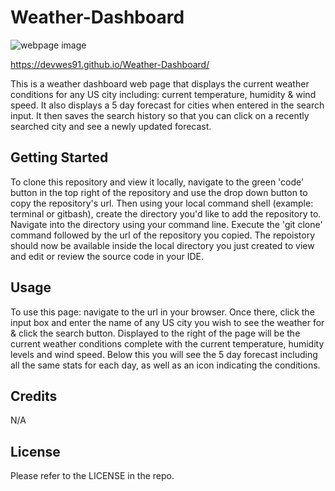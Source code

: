 # Weather-Dashboard
![webpage image](<Screenshot 2024-07-09 at 10.15.19 PM.png>)

https://devwes91.github.io/Weather-Dashboard/

This is a weather dashboard web page that displays the current weather conditions for any US city including: current temperature, humidity & wind speed. It also displays a 5 day forecast for cities when entered in the search input. It then saves the search history so that you can click on a recently searched city and see a newly updated forecast.

## Getting Started 
To clone this repository and view it locally, navigate to the green 'code' button in the top right of the repository and use the drop down button to copy the repository's url. Then using your local command shell (example: terminal or gitbash), create the directory you'd like to add the repository to. Navigate into the directory using your command line. Execute the 'git clone' command followed by the url of the repository you copied. The repoistory should now be available inside the local directory you just created to view and edit or review the source code in your IDE.

## Usage 
To use this page: navigate to the url in your browser. Once there, click the input box and enter the name of any US city you wish to see the weather for & click the search button. Displayed to the right of the page will be the current weather conditions complete with the current temperature, humidity levels and wind speed. Below this you will see the 5 day forecast including all the same stats for each day, as well as an icon indicating the conditions. 

## Credits
N/A

## License
Please refer to the LICENSE in the repo. 

